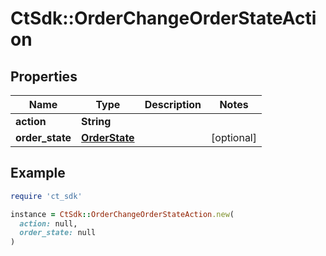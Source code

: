 # CtSdk::OrderChangeOrderStateAction

## Properties

| Name | Type | Description | Notes |
| ---- | ---- | ----------- | ----- |
| **action** | **String** |  |  |
| **order_state** | [**OrderState**](OrderState.md) |  | [optional] |

## Example

```ruby
require 'ct_sdk'

instance = CtSdk::OrderChangeOrderStateAction.new(
  action: null,
  order_state: null
)
```

